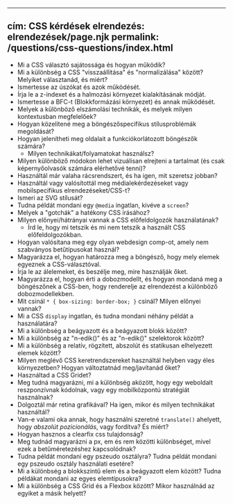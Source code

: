 ***

## cím: CSS kérdések&#xA;elrendezés: elrendezések/page.njk&#xA;permalink: /questions/css-questions/index.html

*   Mi a CSS választó sajátossága és hogyan működik?
*   Mi a különbség a CSS "visszaállítása" és "normalizálása" között? Melyiket választanád, és miért?
*   Ismertesse az úszókat és azok működését.
*   Írja le a z-indexet és a halmozási környezet kialakításának módját.
*   Ismertesse a BFC-t (Blokkformázási környezet) és annak működését.
*   Melyek a különböző elszámolási technikák, és melyek milyen kontextusban megfelelőek?
*   Hogyan közelítené meg a böngészőspecifikus stílusproblémák megoldását?
*   Hogyan jelenítheti meg oldalait a funkciókorlátozott böngészők számára?
    *   Milyen technikákat/folyamatokat használsz?
*   Milyen különböző módokon lehet vizuálisan elrejteni a tartalmat (és csak képernyőolvasók számára elérhetővé tenni)?
*   Használtál már valaha rácsrendszert, és ha igen, mit szeretsz jobban?
*   Használtál vagy valósítottál meg médialekérdezéseket vagy mobilspecifikus elrendezéseket/CSS-t?
*   Ismeri az SVG stílusát?
*   Tudna példát mondani egy `@media` ingatlan, kivéve a `screen`?
*   Melyek a "gotchák" a hatékony CSS írásához?
*   Milyen előnyei/hátrányai vannak a CSS előfeldolgozók használatának?
    *   Írd le, hogy mi tetszik és mi nem tetszik a használt CSS előfeldolgozókban.
*   Hogyan valósítana meg egy olyan webdesign comp-ot, amely nem szabványos betűtípusokat használ?
*   Magyarázza el, hogyan határozza meg a böngésző, hogy mely elemek egyeznek a CSS-választóval.
*   Írja le az álelemeket, és beszélje meg, mire használják őket.
*   Magyarázza el, hogyan érti a dobozmodellt, és hogyan mondaná meg a böngészőnek a CSS-ben, hogy renderelje az elrendezést a különböző dobozmodellekben.
*   Mit csinál `* { box-sizing: border-box; }` csinál? Milyen előnyei vannak?
*   Mi a CSS `display` ingatlan, és tudna mondani néhány példát a használatára?
*   Mi a különbség a beágyazott és a beágyazott blokk között?
*   Mi a különbség az "n-edik()" és az "n-edik()" szelektorok között?
*   Mi a különbség a relatív, rögzített, abszolút és statikusan elhelyezett elemek között?
*   Milyen meglévő CSS keretrendszereket használtál helyben vagy éles környezetben? Hogyan változtatnád meg/javítanád őket?
*   Használtad a CSS Gridet?
*   Meg tudná magyarázni, mi a különbség aközött, hogy egy weboldalt reszponzívnak kódolnak, vagy egy mobilközpontú stratégiát használnak?
*   Dolgoztál már retina grafikával? Ha igen, mikor és milyen technikákat használtál?
*   Van-e valami oka annak, hogy használni szeretné `translate()` ahelyett, hogy *abszolút pozicionálás*, vagy fordítva? És miért?
*   Hogyan hasznos a clearfix css tulajdonság?
*   Meg tudnád magyarázni a px, em és rem közötti különbséget, mivel ezek a betűméretezéshez kapcsolódnak?
*   Tudna példát mondani egy pszeudo osztályra? Tudna példát mondani egy pszeudo osztály használati esetére?
*   Mi a különbség a blokkszintű elem és a beágyazott elem között? Tudna példákat mondani az egyes elemtípusokra?
*   Mi a különbség a CSS Grid és a Flexbox között? Mikor használnád az egyiket a másik helyett?

